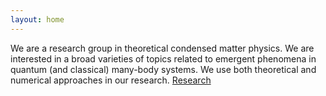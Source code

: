 ```yaml
---
layout: home
---
```


We are a research group in theoretical condensed matter physics. We are interested in a broad varieties of topics related to emergent phenomena in quantum (and classical) many-body systems. We use both theoretical and numerical approaches in our research.
[Research](/Research.md)
